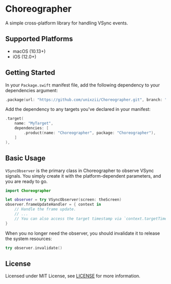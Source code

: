 # Choreographer

A simple cross-platform library for handling VSync events.

## Supported Platforms

- macOS (10.13+)
- iOS (12.0+)

## Getting Started

In your `Package.swift` manifest file, add the following dependency to your dependencies argument:

```swift
.package(url: "https://github.com/unixzii/Choreographer.git", branch: "main"),
```

Add the dependency to any targets you've declared in your manifest:

```swift
.target(
    name: "MyTarget",
    dependencies: [
        .product(name: "Choreographer", package: "Choreographer"),
    ]
),
```

## Basic Usage

`VSyncObserver` is the primary class in Choreographer to observe VSync signals. You simply create it with the platform-dependent parameters, and you are ready to go.

```swift
import Choreographer

let observer = try VSyncObserver(screen: theScreen)
observer.frameUpdateHandler = { context in
    // Handle the frame update.
    // ...
    // You can also access the target timestamp via `context.targetTimestamp`.
}
```

When you no longer need the observer, you should invalidate it to release the system resources:

```swift
try observer.invalidate()
```

## License

Licensed under MIT License, see [LICENSE](./LICENSE) for more information.
